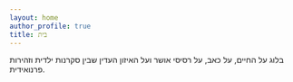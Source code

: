 ```yaml
---
layout: home
author_profile: true
title: בית
---
```


בלוג על החיים, על כאב, על רסיסי אושר ועל האיזון העדין שבין סקרנות ילדית וזהירות פרנואידית.